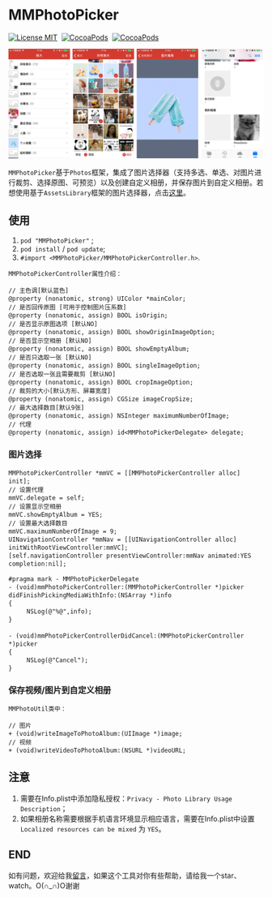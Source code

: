 # MMPhotoPicker

[![License MIT](https://img.shields.io/badge/license-MIT-green.svg?style=flat)](https://raw.githubusercontent.com/CheeryLau/MMPhotoPicker/master/LICENSE)&nbsp;
[![CocoaPods](http://img.shields.io/cocoapods/v/MMPhotoPicker.svg?style=flat)](http://cocoapods.org/pods/MMPhotoPicker)&nbsp;
[![CocoaPods](http://img.shields.io/cocoapods/p/MMPhotoPicker.svg?style=flat)](http://cocoapods.org/pods/MMPhotoPicker)&nbsp;

![MMPhotoPicker](Screenshot.png)


`MMPhotoPicker`基于`Photos`框架，集成了图片选择器（支持多选、单选、对图片进行裁剪、选择原图、可预览）以及创建自定义相册，并保存图片到自定义相册。若想使用基于`AssetsLibrary`框架的图片选择器，点击[这里](https://github.com/CheeryLau/MMImagePicker)。




## 使用

1. `pod "MMPhotoPicker"` ;
2. `pod install` / `pod update`;
3. `#import <MMPhotoPicker/MMPhotoPickerController.h>`.

```objc
MMPhotoPickerController属性介绍：
   
// 主色调[默认蓝色]
@property (nonatomic, strong) UIColor *mainColor;
// 是否回传原图 [可用于控制图片压系数]
@property (nonatomic, assign) BOOL isOrigin;
// 是否显示原图选项 [默认NO]
@property (nonatomic, assign) BOOL showOriginImageOption;
// 是否显示空相册 [默认NO]
@property (nonatomic, assign) BOOL showEmptyAlbum;
// 是否只选取一张 [默认NO]
@property (nonatomic, assign) BOOL singleImageOption;
// 是否选取一张且需要裁剪 [默认NO]
@property (nonatomic, assign) BOOL cropImageOption;
// 裁剪的大小[默认方形、屏幕宽度]
@property (nonatomic, assign) CGSize imageCropSize;
// 最大选择数目[默认9张]
@property (nonatomic, assign) NSInteger maximumNumberOfImage;
// 代理
@property (nonatomic, assign) id<MMPhotoPickerDelegate> delegate;
```

  
### 图片选择

```objc
MMPhotoPickerController *mmVC = [[MMPhotoPickerController alloc] init];
// 设置代理
mmVC.delegate = self;
// 设置显示空相册
mmVC.showEmptyAlbum = YES;
// 设置最大选择数目
mmVC.maximumNumberOfImage = 9;
UINavigationController *mmNav = [[UINavigationController alloc] initWithRootViewController:mmVC];
[self.navigationController presentViewController:mmNav animated:YES completion:nil];
```

```objc
#pragma mark - MMPhotoPickerDelegate
- (void)mmPhotoPickerController:(MMPhotoPickerController *)picker didFinishPickingMediaWithInfo:(NSArray *)info
{
     NSLog(@"%@",info);
}

- (void)mmPhotoPickerControllerDidCancel:(MMPhotoPickerController *)picker
{
     NSLog(@"Cancel");
}
```

### 保存视频/图片到自定义相册

```objc
MMPhotoUtil类中：

// 图片
+ (void)writeImageToPhotoAlbum:(UIImage *)image;
// 视频
+ (void)writeVideoToPhotoAlbum:(NSURL *)videoURL;
```

## 注意

1. 需要在Info.plist中添加隐私授权：`Privacy - Photo Library Usage Description`；
2. 如果相册名称需要根据手机语言环境显示相应语言，需要在Info.plist中设置`Localized resources can be mixed` 为 `YES`。

## END

如有问题，欢迎给我[留言](https://github.com/CheeryLau/MMPhotoPicker/issues)，如果这个工具对你有些帮助，请给我一个star、watch。O(∩_∩)O谢谢

